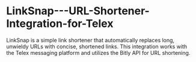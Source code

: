 # LinkSnap---URL-Shortener-Integration-for-Telex
LinkSnap is a simple link shortener that automatically replaces long, unwieldy URLs with concise, shortened links. This integration works with the Telex messaging platform and utilizes the Bitly API for URL shortening.
